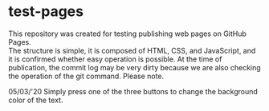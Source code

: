 # test-pages

This repository was created for testing publishing web pages on GitHub Pages.  
The structure is simple, it is composed of HTML, CSS, and JavaScript, and it is confirmed whether easy operation is possible.
At the time of publication, the commit log may be very dirty because we are also checking the operation of the git command.
Please note.

05/03/'20  Simply press one of the three buttons to change the background color of the text.
